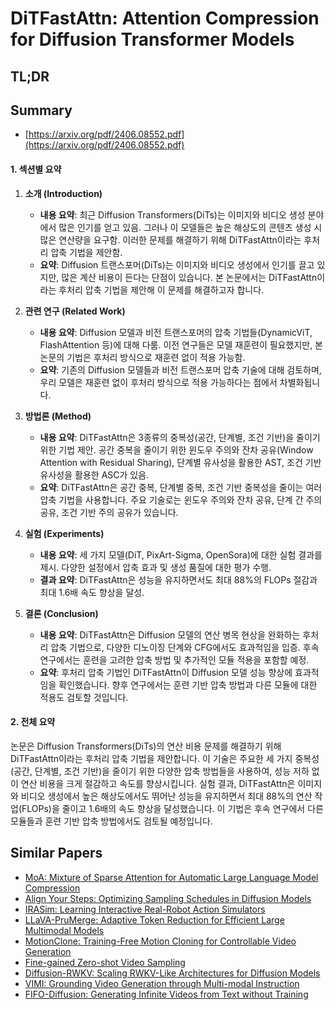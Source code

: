 # DiTFastAttn: Attention Compression for Diffusion Transformer Models
## TL;DR
## Summary
- [https://arxiv.org/pdf/2406.08552.pdf](https://arxiv.org/pdf/2406.08552.pdf)

#### 1. 섹션별 요약
1. **소개 (Introduction)**
   - **내용 요약**: 최근 Diffusion Transformers(DiTs)는 이미지와 비디오 생성 분야에서 많은 인기를 얻고 있음. 그러나 이 모델들은 높은 해상도의 콘텐츠 생성 시 많은 연산량을 요구함. 이러한 문제를 해결하기 위해 DiTFastAttn이라는 후처리 압축 기법을 제안함.
   - **요약**: Diffusion 트랜스포머(DiTs)는 이미지와 비디오 생성에서 인기를 끌고 있지만, 많은 계산 비용이 든다는 단점이 있습니다. 본 논문에서는 DiTFastAttn이라는 후처리 압축 기법을 제안해 이 문제를 해결하고자 합니다.

2. **관련 연구 (Related Work)**
   - **내용 요약**: Diffusion 모델과 비전 트랜스포머의 압축 기법들(DynamicViT, FlashAttention 등)에 대해 다룸. 이전 연구들은 모델 재훈련이 필요했지만, 본 논문의 기법은 후처리 방식으로 재훈련 없이 적용 가능함.
   - **요약**: 기존의 Diffusion 모델들과 비전 트랜스포머 압축 기술에 대해 검토하며, 우리 모델은 재훈련 없이 후처리 방식으로 적용 가능하다는 점에서 차별화됩니다.

3. **방법론 (Method)**
   - **내용 요약**: DiTFastAttn은 3종류의 중복성(공간, 단계별, 조건 기반)을 줄이기 위한 기법 제안. 공간 중복을 줄이기 위한 윈도우 주의와 잔차 공유(Window Attention with Residual Sharing), 단계별 유사성을 활용한 AST, 조건 기반 유사성을 활용한 ASC가 있음.
   - **요약**: DiTFastAttn은 공간 중복, 단계별 중복, 조건 기반 중복성을 줄이는 여러 압축 기법을 사용합니다. 주요 기술로는 윈도우 주의와 잔차 공유, 단계 간 주의 공유, 조건 기반 주의 공유가 있습니다.

4. **실험 (Experiments)**
   - **내용 요약**: 세 가지 모델(DiT, PixArt-Sigma, OpenSora)에 대한 실험 결과를 제시. 다양한 설정에서 압축 효과 및 생성 품질에 대한 평가 수행. 
   - **결과 요약**: DiTFastAttn은 성능을 유지하면서도 최대 88%의 FLOPs 절감과 최대 1.6배 속도 향상을 달성.

5. **결론 (Conclusion)**
   - **내용 요약**: DiTFastAttn은 Diffusion 모델의 연산 병목 현상을 완화하는 후처리 압축 기법으로, 다양한 디노이징 단계와 CFG에서도 효과적임을 입증. 후속 연구에서는 훈련을 고려한 압축 방법 및 추가적인 모듈 적용을 포함할 예정.
   - **요약**: 후처리 압축 기법인 DiTFastAttn이 Diffusion 모델 성능 향상에 효과적임을 확인했습니다. 향후 연구에서는 훈련 기반 압축 방법과 다른 모듈에 대한 적용도 검토할 것입니다.

#### 2. 전체 요약
논문은 Diffusion Transformers(DiTs)의 연산 비용 문제를 해결하기 위해 DiTFastAttn이라는 후처리 압축 기법을 제안합니다. 이 기술은 주요한 세 가지 중복성(공간, 단계별, 조건 기반)을 줄이기 위한 다양한 압축 방법들을 사용하여, 성능 저하 없이 연산 비용을 크게 절감하고 속도를 향상시킵니다. 실험 결과, DiTFastAttn은 이미지와 비디오 생성에서 높은 해상도에서도 뛰어난 성능을 유지하면서 최대 88%의 연산 작업(FLOPs)을 줄이고 1.6배의 속도 향상을 달성했습니다. 이 기법은 후속 연구에서 다른 모듈들과 훈련 기반 압축 방법에서도 검토될 예정입니다.

## Similar Papers
- [MoA: Mixture of Sparse Attention for Automatic Large Language Model Compression](2406.14909.md)
- [Align Your Steps: Optimizing Sampling Schedules in Diffusion Models](2404.14507.md)
- [IRASim: Learning Interactive Real-Robot Action Simulators](2406.14540.md)
- [LLaVA-PruMerge: Adaptive Token Reduction for Efficient Large Multimodal Models](2403.15388.md)
- [MotionClone: Training-Free Motion Cloning for Controllable Video Generation](2406.05338.md)
- [Fine-gained Zero-shot Video Sampling](2407.21475.md)
- [Diffusion-RWKV: Scaling RWKV-Like Architectures for Diffusion Models](2404.04478.md)
- [VIMI: Grounding Video Generation through Multi-modal Instruction](2407.06304.md)
- [FIFO-Diffusion: Generating Infinite Videos from Text without Training](2405.11473.md)
